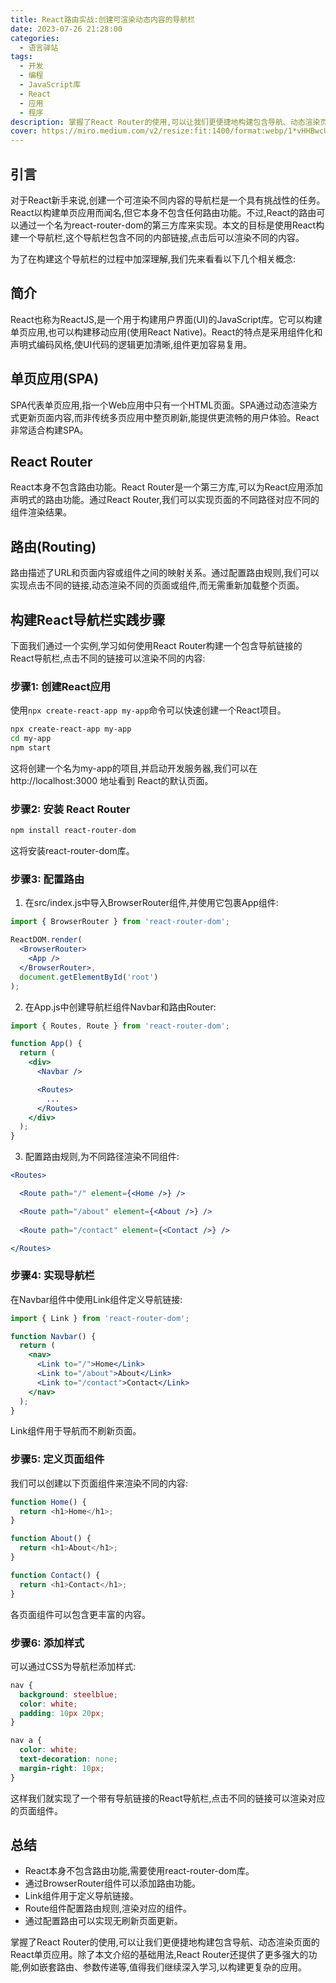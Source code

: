 ```yaml
---
title: React路由实战:创建可渲染动态内容的导航栏
date: 2023-07-26 21:28:00
categories:
  - 语言驿站
tags:
  - 开发
  - 编程
  - JavaScript库
  - React
  - 应用
  - 程序
description: 掌握了React Router的使用,可以让我们更便捷地构建包含导航、动态渲染页面的React单页应用
cover: https://miro.medium.com/v2/resize:fit:1400/format:webp/1*vHHBwcUFUaHWXntSnqKdCA.png
---
```


## 引言

对于React新手来说,创建一个可渲染不同内容的导航栏是一个具有挑战性的任务。React以构建单页应用而闻名,但它本身不包含任何路由功能。不过,React的路由可以通过一个名为react-router-dom的第三方库来实现。本文的目标是使用React构建一个导航栏,这个导航栏包含不同的内部链接,点击后可以渲染不同的内容。

为了在构建这个导航栏的过程中加深理解,我们先来看看以下几个相关概念:

## 简介

React也称为ReactJS,是一个用于构建用户界面(UI)的JavaScript库。它可以构建单页应用,也可以构建移动应用(使用React Native)。React的特点是采用组件化和声明式编码风格,使UI代码的逻辑更加清晰,组件更加容易复用。

## 单页应用(SPA)

SPA代表单页应用,指一个Web应用中只有一个HTML页面。SPA通过动态渲染方式更新页面内容,而非传统多页应用中整页刷新,能提供更流畅的用户体验。React非常适合构建SPA。

## React Router

React本身不包含路由功能。React Router是一个第三方库,可以为React应用添加声明式的路由功能。通过React Router,我们可以实现页面的不同路径对应不同的组件渲染结果。

## 路由(Routing)

路由描述了URL和页面内容或组件之间的映射关系。通过配置路由规则,我们可以实现点击不同的链接,动态渲染不同的页面或组件,而无需重新加载整个页面。

## 构建React导航栏实践步骤

下面我们通过一个实例,学习如何使用React Router构建一个包含导航链接的React导航栏,点击不同的链接可以渲染不同的内容:

### 步骤1: 创建React应用

使用`npx create-react-app my-app`命令可以快速创建一个React项目。

```sh
npx create-react-app my-app
cd my-app
npm start
```

这将创建一个名为my-app的项目,并启动开发服务器,我们可以在http://localhost:3000 地址看到 React的默认页面。

### 步骤2: 安装 React Router

```sh
npm install react-router-dom
```

这将安装react-router-dom库。

### 步骤3: 配置路由

1. 在src/index.js中导入BrowserRouter组件,并使用它包裹App组件:

```jsx
import { BrowserRouter } from 'react-router-dom';

ReactDOM.render(
  <BrowserRouter>
    <App />
  </BrowserRouter>,
  document.getElementById('root')
);
```

2. 在App.js中创建导航栏组件Navbar和路由Router:

```jsx
import { Routes, Route } from 'react-router-dom';

function App() {
  return (
    <div>
      <Navbar />

      <Routes>
        ...
      </Routes>
    </div>
  );
}
```

3. 配置路由规则,为不同路径渲染不同组件:

```jsx
<Routes>

  <Route path="/" element={<Home />} />

  <Route path="/about" element={<About />} />
  
  <Route path="/contact" element={<Contact />} />

</Routes>
```

### 步骤4: 实现导航栏

在Navbar组件中使用Link组件定义导航链接:

```jsx
import { Link } from 'react-router-dom';

function Navbar() {
  return (
    <nav>
      <Link to="/">Home</Link>
      <Link to="/about">About</Link>
      <Link to="/contact">Contact</Link>
    </nav>
  );
}
```

Link组件用于导航而不刷新页面。

### 步骤5: 定义页面组件

我们可以创建以下页面组件来渲染不同的内容:

```js
function Home() {
  return <h1>Home</h1>;
}

function About() {
  return <h1>About</h1>; 
}

function Contact() {
  return <h1>Contact</h1>;
}
```

各页面组件可以包含更丰富的内容。

### 步骤6: 添加样式

可以通过CSS为导航栏添加样式:

```css
nav {
  background: steelblue;
  color: white;
  padding: 10px 20px;
}

nav a {
  color: white;
  text-decoration: none;
  margin-right: 10px;
}
```

这样我们就实现了一个带有导航链接的React导航栏,点击不同的链接可以渲染对应的页面组件。

## 总结

- React本身不包含路由功能,需要使用react-router-dom库。
- 通过BrowserRouter组件可以添加路由功能。
- Link组件用于定义导航链接。
- Route组件配置路由规则,渲染对应的组件。
- 通过配置路由可以实现无刷新页面更新。

掌握了React Router的使用,可以让我们更便捷地构建包含导航、动态渲染页面的React单页应用。除了本文介绍的基础用法,React Router还提供了更多强大的功能,例如嵌套路由、参数传递等,值得我们继续深入学习,以构建更复杂的应用。